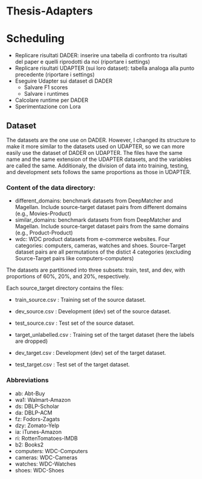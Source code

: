 # Thesis-Adapters

# Scheduling

- Replicare risultati DADER: inserire una tabella di confronto tra risultati del paper e quelli riprodotti da noi (riportare i settings)
- Replicare risultati UDAPTER (sui loro dataset): tabella analoga alla punto precedente (riportare i settings)
- Eseguire Udapter sui dataset di DADER
  - Salvare F1 scores
  - Salvare i runtimes
- Calcolare runtime per DADER
- Sperimentazione con Lora


## Dataset

The datasets are the one use on DADER. However, I changed its structure to make it more similar to the datasets used on UDAPTER, so we can more easily use the dataset of DADER on UDAPTER. 
The files have the same name and the same extension of the UDAPTER datasets, and the variables are called the same. Additionaly, the division of data into training, testing, and development sets follows the same proportions as those in UDAPTER.

### Content of the data directory:
  - different_domains: benchmark datasets from DeepMatcher and Magellan. Include source-target dataset pairs from different domains (e.g., Movies-Product)
  - similar_domains: benchmark datasets from from DeepMatcher and Magellan. Include source-target dataset pairs from the same domains (e.g., Product-Product)
  - wdc: WDC product datasets from e-commerce websites. Four categories: computers, cameras, watches and shoes. Source-Target dataset pairs are all permutations of the distict 4 categories (excluding Source-Target pairs like computers-computers)

The datasets are partitioned into three subsets: train, test, and dev, with proportions of 60%, 20%, and 20%, respectively.

Each source_target directory contains the files:

- train_source.csv : Training set of the source dataset.
- dev_source.csv : Development (dev) set of the source dataset.
- test_source.csv : Test set of the source dataset.

- target_unlabelled.csv : Training set of the target dataset (here the labels are dropped)
- dev_target.csv : Development (dev) set of the target dataset.
- test_target.csv : Test set of the target dataset.

### Abbreviations

- ab: Abt-Buy
- wa1: Walmart-Amazon
- ds: DBLP-Scholar
- da: DBLP-ACM
- fz: Fodors-Zagats
- dzy: Zomato-Yelp
- ia: iTunes-Amazon
- ri: RottenTomatoes-IMDB
- b2: Books2
- computers: WDC-Computers
- cameras: WDC-Cameras
- watches: WDC-Watches
- shoes: WDC-Shoes
